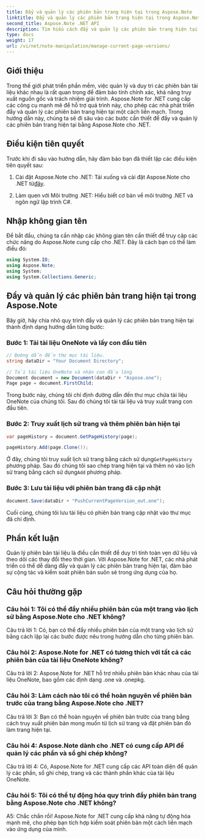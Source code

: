 ```yaml
---
title: Đẩy và quản lý các phiên bản trang hiện tại trong Aspose.Note
linktitle: Đẩy và quản lý các phiên bản trang hiện tại trong Aspose.Note
second_title: Aspose.Note .NET API
description: Tìm hiểu cách đẩy và quản lý các phiên bản trang hiện tại trong Aspose.Note cho .NET một cách dễ dàng. Cải thiện khả năng cộng tác và kiểm soát phiên bản tài liệu.
type: docs
weight: 17
url: /vi/net/note-manipulation/manage-current-page-versions/
---
```

## Giới thiệu

Trong thế giới phát triển phần mềm, việc quản lý và duy trì các phiên bản tài liệu khác nhau là rất quan trọng để đảm bảo tính chính xác, khả năng truy xuất nguồn gốc và trách nhiệm giải trình. Aspose.Note for .NET cung cấp các công cụ mạnh mẽ để hỗ trợ quá trình này, cho phép các nhà phát triển đẩy và quản lý các phiên bản trang hiện tại một cách liền mạch. Trong hướng dẫn này, chúng ta sẽ đi sâu vào các bước cần thiết để đẩy và quản lý các phiên bản trang hiện tại bằng Aspose.Note cho .NET.

## Điều kiện tiên quyết

Trước khi đi sâu vào hướng dẫn, hãy đảm bảo bạn đã thiết lập các điều kiện tiên quyết sau:

1. Cài đặt Aspose.Note cho .NET: Tải xuống và cài đặt Aspose.Note cho .NET từ[đây](https://releases.aspose.com/note/net/).

2. Làm quen với Môi trường .NET: Hiểu biết cơ bản về môi trường .NET và ngôn ngữ lập trình C#.

## Nhập không gian tên

Để bắt đầu, chúng ta cần nhập các không gian tên cần thiết để truy cập các chức năng do Aspose.Note cung cấp cho .NET. Đây là cách bạn có thể làm điều đó:

```csharp
using System.IO;
using Aspose.Note;
using System;
using System.Collections.Generic;
```

## Đẩy và quản lý các phiên bản trang hiện tại trong Aspose.Note

Bây giờ, hãy chia nhỏ quy trình đẩy và quản lý các phiên bản trang hiện tại thành định dạng hướng dẫn từng bước:

### Bước 1: Tải tài liệu OneNote và lấy con đầu tiên

```csharp
// Đường dẫn đến thư mục tài liệu.
string dataDir = "Your Document Directory";

// Tải tài liệu OneNote và nhận con đầu lòng
Document document = new Document(dataDir + "Aspose.one");
Page page = document.FirstChild;
```

Trong bước này, chúng tôi chỉ định đường dẫn đến thư mục chứa tài liệu OneNote của chúng tôi. Sau đó chúng tôi tải tài liệu và truy xuất trang con đầu tiên.

### Bước 2: Truy xuất lịch sử trang và thêm phiên bản hiện tại

```csharp
var pageHistory = document.GetPageHistory(page);

pageHistory.Add(page.Clone());
```

 Ở đây, chúng tôi truy xuất lịch sử trang bằng cách sử dụng`GetPageHistory` phương pháp. Sau đó chúng tôi sao chép trang hiện tại và thêm nó vào lịch sử trang bằng cách sử dụng`Add` phương pháp.

### Bước 3: Lưu tài liệu với phiên bản trang đã cập nhật

```csharp
document.Save(dataDir + "PushCurrentPageVersion_out.one");
```

Cuối cùng, chúng tôi lưu tài liệu có phiên bản trang cập nhật vào thư mục đã chỉ định.

## Phần kết luận

Quản lý phiên bản tài liệu là điều cần thiết để duy trì tính toàn vẹn dữ liệu và theo dõi các thay đổi theo thời gian. Với Aspose.Note for .NET, các nhà phát triển có thể dễ dàng đẩy và quản lý các phiên bản trang hiện tại, đảm bảo sự cộng tác và kiểm soát phiên bản suôn sẻ trong ứng dụng của họ.

## Câu hỏi thường gặp

### Câu hỏi 1: Tôi có thể đẩy nhiều phiên bản của một trang vào lịch sử bằng Aspose.Note cho .NET không?

Câu trả lời 1: Có, bạn có thể đẩy nhiều phiên bản của một trang vào lịch sử bằng cách lặp lại các bước được nêu trong hướng dẫn cho từng phiên bản.

### Câu hỏi 2: Aspose.Note for .NET có tương thích với tất cả các phiên bản của tài liệu OneNote không?

Câu trả lời 2: Aspose.Note for .NET hỗ trợ nhiều phiên bản khác nhau của tài liệu OneNote, bao gồm các định dạng .one và .onepkg.

### Câu hỏi 3: Làm cách nào tôi có thể hoàn nguyên về phiên bản trước của trang bằng Aspose.Note cho .NET?

Câu trả lời 3: Bạn có thể hoàn nguyên về phiên bản trước của trang bằng cách truy xuất phiên bản mong muốn từ lịch sử trang và đặt phiên bản đó làm trang hiện tại.

### Câu hỏi 4: Aspose.Note dành cho .NET có cung cấp API để quản lý các phần và sổ ghi chép không?

Câu trả lời 4: Có, Aspose.Note for .NET cung cấp các API toàn diện để quản lý các phần, sổ ghi chép, trang và các thành phần khác của tài liệu OneNote.

### Câu hỏi 5: Tôi có thể tự động hóa quy trình đẩy phiên bản trang bằng Aspose.Note cho .NET không?

A5: Chắc chắn rồi! Aspose.Note for .NET cung cấp khả năng tự động hóa mạnh mẽ, cho phép bạn tích hợp kiểm soát phiên bản một cách liền mạch vào ứng dụng của mình.